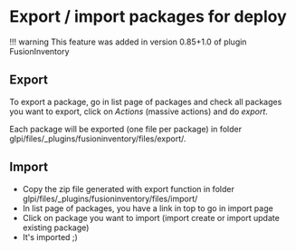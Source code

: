 # Export / import packages for deploy

!!! warning
    This feature was added in version 0.85+1.0 of plugin FusionInventory

## Export

To export a package, go in list page of packages and check all packages you want to export, click on _Actions_ (massive actions) and do _export_.

Each package will be exported (one file per package) in folder glpi/files/_plugins/fusioninventory/files/export/.

## Import

* Copy the zip file generated with export function in folder glpi/files/_plugins/fusioninventory/files/import/
* In list page of packages, you have a link in top to go in import page
* Click on package you want to import (import create or import update existing package)
* It's imported ;)
